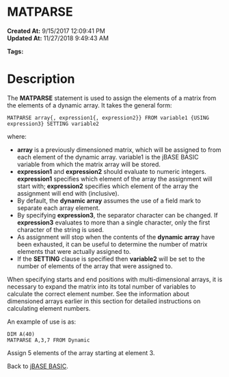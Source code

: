 # MATPARSE

**Created At:** 9/15/2017 12:09:41 PM  
**Updated At:** 11/27/2018 9:49:43 AM  

**Tags:**
<badge text='dynamic arrays' vertical='middle' />

# Description

The **MATPARSE** statement is used to assign the elements of a matrix from the elements of a dynamic array. It takes the general form:

```
MATPARSE array{, expression1{, expression2}} FROM variable1 {USING expression3} SETTING variable2
```

where:

- **array** is a previously dimensioned matrix, which will be assigned to from each element of the dynamic array. variable1 is the jBASE BASIC variable from which the matrix array will be stored.
- **expression1** and **expression2** should evaluate to numeric integers. **expression1** specifies which element of the array the assignment will start with; **expression2** specifies which element of the array the assignment will end with (inclusive).
- By default, the **dynamic array** assumes the use of a field mark to separate each array element.
- By specifying **expression3**, the separator character can be changed. If **expression3** evaluates to more than a single character, only the first character of the string is used.
- As assignment will stop when the contents of the **dynamic array** have been exhausted, it can be useful to determine the number of matrix elements that were actually assigned to.
- If the **SETTING** clause is specified then **variable2** will be set to the number of elements of the array that were assigned to.


When specifying starts and end positions with multi-dimensional arrays, it is necessary to expand the matrix into its total number of variables to calculate the correct element number. See the information about dimensioned arrays earlier in this section for detailed instructions on calculating element numbers.

An example of use is as:

```
DIM A(40)
MATPARSE A,3,7 FROM Dynamic
```

Assign 5 elements of the array starting at element 3.



Back to [jBASE BASIC](263498-jbase-basic).
